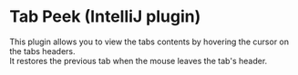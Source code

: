 # Tab Peek (IntelliJ plugin)

This plugin allows you to view the tabs contents by hovering the cursor on the tabs headers.  
It restores the previous tab when the mouse leaves the tab's header.
